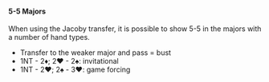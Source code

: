 #### 5-5 Majors
When using the Jacoby transfer, it is possible to show 5-5 in the majors 
with a number of hand types.

   * Transfer to the weaker major and pass = bust
   * 1NT - 2♦; 2♥ - 2♠: invitational
   * 1NT - 2♥; 2♠ - 3♥: game forcing

